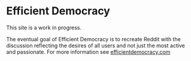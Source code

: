 # Efficient Democracy

This site is a work in progress.

The eventual goal of Efficient Democracy is to recreate Reddit with the discussion reflecting the desires of all users and not just the most active and passionate. For more information see [efficientdemocracy.com](https://efficientdemocracy.com/about/what-is-this)